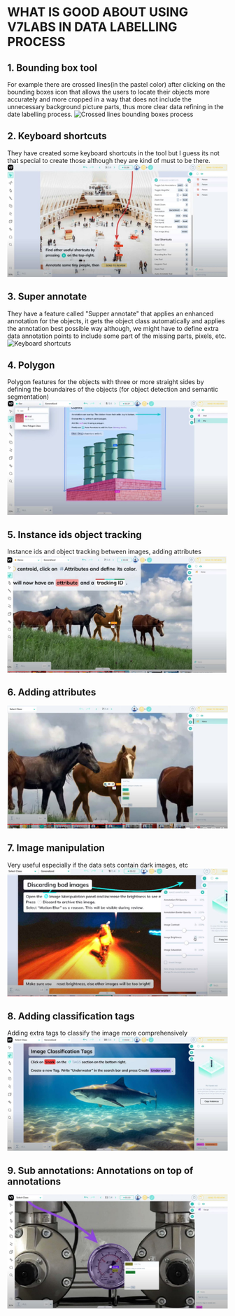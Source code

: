 
# WHAT IS GOOD ABOUT USING V7LABS IN DATA LABELLING PROCESS

## 1. Bounding box tool
For example there are crossed lines(in the pastel color) after clicking on the bounding boxes icon that allows the users to locate their objects more accurately and more cropped
in a way that does not include the unnecessary background picture parts, thus more clear data refining in the date labelling process.
![Crossed lines bounding boxes process](v7labs\crossed_lines_bounding_boxes_process.JPG)


## 2. Keyboard shortcuts
They have created some keyboard shortcuts in the tool but I guess its not that special to create those although they are kind of must to be there.
![Keyboard shortcuts](v7labs\keyboard_shortcuts.JPG)


## 3.  Super annotate 
They have a feature called "Supper annotate" that applies an enhanced annotation for the objects, it gets the object class automatically and applies the annotation best possible way
although, we might have to define extra data annotation points to include some part of the missing parts, pixels, etc.
![Keyboard shortcuts](v7labs\supper_annotate.JPG)


## 4. Polygon
Polygon features for the objects with three or more straight sides by defining the boundaires of the objects (for object detection and semantic segmentation)
![Keyboard shortcuts](v7labs\polygon.JPG)


## 5. Instance ids object tracking
Instance ids and object tracking between images, adding attributes
![Keyboard shortcuts](v7labs\instance_ids_object_tracking.JPG)


## 6. Adding attributes
![Keyboard shortcuts](v7labs\adding_attributes.JPG)


## 7. Image manipulation 
Very useful especially if the data sets contain dark images, etc
![Keyboard shortcuts](v7labs\image_manipulation.JPG)


## 8. Adding classification tags
Adding extra tags to classify the image more comprehensively
![Keyboard shortcuts](v7labs\adding_classification_tags.JPG)


## 9. Sub annotations: Annotations on top of annotations
![Keyboard shortcuts](similar_tools_research\v7labs\sub_annotations.JPG)
